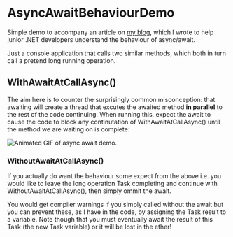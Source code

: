 # AsyncAwaitBehaviourDemo

Simple demo to accompany an article on [my blog](http://benhall.io/), which I wrote to help junior .NET developers understand the behaviour of async/await. 

Just a console application that calls two similar methods, which both in turn call a pretend long running operation.

## WithAwaitAtCallAsync()

The aim here is to counter the surprisingly common misconception: that awaiting will create a thread that excutes the awaited method **in parallel** to the rest of the code continuing. When running this, expect the await to cause the code to block any continutation of WithAwaitAtCallAsync() until the method we are waiting on is complete:

![Animated GIF of async await demo](https://github.com/benbhall/AsyncAwaitBehaviourDemo/blob/master/async_demo2.gif).

### WithoutAwaitAtCallAsync()

If you actually do want the behaviour some expect from the above i.e. you would like to leave the long operation Task completing and continue with WithoutAwaitAtCallAsync(), then simply ommit the await. 

You would get compiler warnings if you simply called without the await but you can prevent these, as I have in the code, by assigning the Task result to a variable. Note though that you must eventually await the result of this Task (the new Task variable) or it will be lost in the ether!